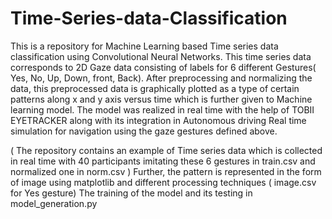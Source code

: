 # Time-Series-data-Classification
This  is a repository for Machine Learning based Time series data classification using Convolutional Neural Networks.
This time series data corresponds to 2D Gaze data consisting of labels for 6 different Gestures( Yes, No, Up, Down, front, Back). After preprocessing and normalizing the data, this preprocessed data is graphically plotted as a type of certain patterns along x and y axis versus time which is further given to Machine learning model.
The model was realized in real time with the help of TOBII EYETRACKER along with its integration in Autonomous driving Real time simulation for navigation using the gaze gestures defined above.

( The repository contains an example of Time series data which is collected in real time with 40 participants imitating these 6 gestures in train.csv and normalized one in norm.csv )
Further, the pattern is represented in the form of image using matplotlib and different processing techniques ( image.csv for Yes gesture)
The training of the model and its testing in model_generation.py
